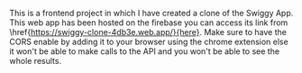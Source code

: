 This is a frontend project in which I have created a clone of the Swiggy App. This web app has been hosted on the firebase you can access its link from \href{https://swiggy-clone-4db3e.web.app/}{here}.
  Make sure to have the CORS enable by adding it to your browser using the chrome extension else it won't be able to make calls to the API and you won't be able to see the whole results.
